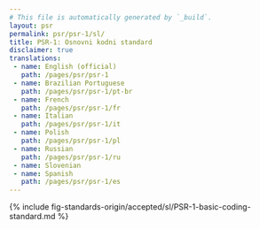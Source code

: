 ```yaml
---
# This file is automatically generated by `_build`.
layout: psr
permalink: psr/psr-1/sl/
title: PSR-1: Osnovni kodni standard
disclaimer: true
translations:
 - name: English (official)
   path: /pages/psr/psr-1
 - name: Brazilian Portuguese
   path: /pages/psr/psr-1/pt-br
 - name: French
   path: /pages/psr/psr-1/fr
 - name: Italian
   path: /pages/psr/psr-1/it
 - name: Polish
   path: /pages/psr/psr-1/pl
 - name: Russian
   path: /pages/psr/psr-1/ru
 - name: Slovenian
 - name: Spanish
   path: /pages/psr/psr-1/es
---
```


{% include fig-standards-origin/accepted/sl/PSR-1-basic-coding-standard.md %}